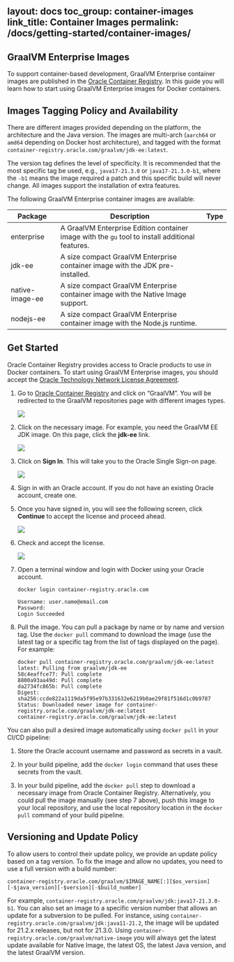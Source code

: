 layout: docs
toc_group: container-images
link_title: Container Images
permalink: /docs/getting-started/container-images/
---

## GraalVM Enterprise Images

To support container-based development, GraalVM Enterprise container images are published in the [Oracle Container Registry](https://docs.oracle.com/en-us/iaas/Content/Registry/Concepts/registryoverview.htm).
In this guide you will learn how to start using GraalVM Enterprise images for Docker containers.

## Images Tagging Policy and Availability

There are different images provided depending on the platform, the architecture and the Java version.
The images are multi-arch (`aarch64` or `amd64` depending on Docker host architecture), and tagged with the format `container-registry.oracle.com/graalvm/jdk-ee:latest`.

The version tag defines the level of specificity.
It is recommended that the most specific tag be used, e.g., `java17-21.3.0` or `java17-21.3.0-b1`, where the `-b1` means the image required a patch and this specific build will never change. All images support the installation of extra features. 

The following GraalVM Enterprise container images are available:

| Package      | Description                                                                                                                                                | Type      |
|--------------|------------------------------------------------------------------------------------------------------------------------------------------------------------|-----------|
| enterprise          |  A GraalVM Enterprise Edition container image with the `gu` tool to install additional features. |
| jdk-ee   | A size compact GraalVM Enterprise container image with the JDK pre-installed. |
| native-image-ee | A size compact GraalVM Enterprise container image with the Native Image support. |
| nodejs-ee      | A size compact GraalVM Enterprise container image with the Node.js runtime. |

## Get Started

Oracle Container Registry provides access to Oracle products to use in Docker containers.
To start using GraalVM Enterprise images, you should accept the [Oracle Technology Network License Agreement](https://www.oracle.com/downloads/licenses/graalvm-otn-license.html). 

1. Go to [Oracle Container Registry](https://container-registry.oracle.com/) and click on “GraalVM”. You will be redirected to the GraalVM repositories page with different images types.

    ![](/img/ocir.png)

2. Click on the necessary image. For example, you need the GraalVM EE JDK image. On this page, click the **jdk-ee** link.

    ![](/img/graalvm_repositories.png)

3. Click on **Sign In**. This will take you to the Oracle Single Sign-on page.

    ![](/img/sign-in.png)

4. Sign in with an Oracle account. If you do not have an existing Oracle account, create one.

5. Once you have signed in, you will see the following screen, click **Continue** to accept the license and proceed ahead.

    ![](/img/license_review.png)

6. Check and accept the license.

    ![](/img/license_accepted.png)

7. Open a terminal window and login with Docker using your Oracle account.

    ```shell
    docker login container-registry.oracle.com

    Username: user.name@email.com
    Password: 
    Login Succeeded
    ```
8. Pull the image. You can pull a package by name or by name and version tag. Use the `docker pull` command to download the image (use the latest tag or a specific tag from the list of tags displayed on the page). For example:

    ```shell
    docker pull container-registry.oracle.com/graalvm/jdk-ee:latest
    latest: Pulling from graalvm/jdk-ee
    58c4eaffce77: Pull complete 
    8800a93aa49d: Pull complete 
    da2734fc865b: Pull complete 
    Digest: sha256:ccde822a1119da5f95e97b331632e6219b0ae29f81f516d1c0b9787
    Status: Downloaded newer image for container-registry.oracle.com/graalvm/jdk-ee:latest
    container-registry.oracle.com/graalvm/jdk-ee:latest
    ```

You can also pull a desired image automatically using `docker pull` in your CI/CD pipeline: 

1. Store the Oracle account username and password as secrets in a vault. 

2. In your build pipeline, add the `docker login` command that uses these secrets from the vault.

3. In your build pipeline, add the `docker pull` step to download a necessary image from Oracle Container Registry.
Alternatively, you could pull the image manually (see step 7 above), push this image to your local repository, and use the local repository location in the `docker pull` command of your build pipeline. 

## Versioning and Update Policy

To allow users to control their update policy, we provide an update policy based on a tag version.
To fix the image and allow no updates, you need to use a full version with a build number:
```
container-registry.oracle.com/graalvm/$IMAGE_NAME[:][$os_version][-$java_version][-$version][-$build_number]
```
For example, `container-registry.oracle.com/graalvm/jdk:java17-21.3.0-b1`.
You can also set an image to a specific version number that allows an update for a subversion to be pulled.
For instance, using `container-registry.oracle.com/graalvm/jdk:java11-21.2`, the image will be updated for 21.2.x releases, but not for 21.3.0.
Using `container-registry.oracle.com/graalvm/native-image` you will always get the latest update available for Native Image, the latest OS, the latest Java version, and the latest GraalVM version.